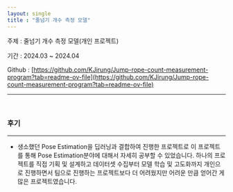 ```yaml
---
layout: single
title : "줄넘기 개수 측정 모델"
---
```




주제 : 줄넘기 개수 측정 모델(개인 프로젝트)

기간 : 2024.03 ~ 2024.04

Github : [https://github.com/KJirung/Jump-rope-count-measurement-program?tab=readme-ov-file](https://github.com/KJirung/Jump-rope-count-measurement-program?tab=readme-ov-file)





---

<br/>



### 후기

---
- 생소했던 Pose Estimation을 딥러닝과 결합하여 진행한 프로젝트로 이 프로젝트를 통해 Pose Estimation분야에 대해서 자세히 공부할 수 있었습니다. 하나의 프로젝트를 직접 기획 및 설계하고 데이터셋 수집부터 모델 학습 및 고도화까지 개인으로 진행하면서 팀으로 진행하는 프로젝트보다 더 어려웠지만 어려운 만큼 얻어간 게 많은 프로젝트였습니다.

